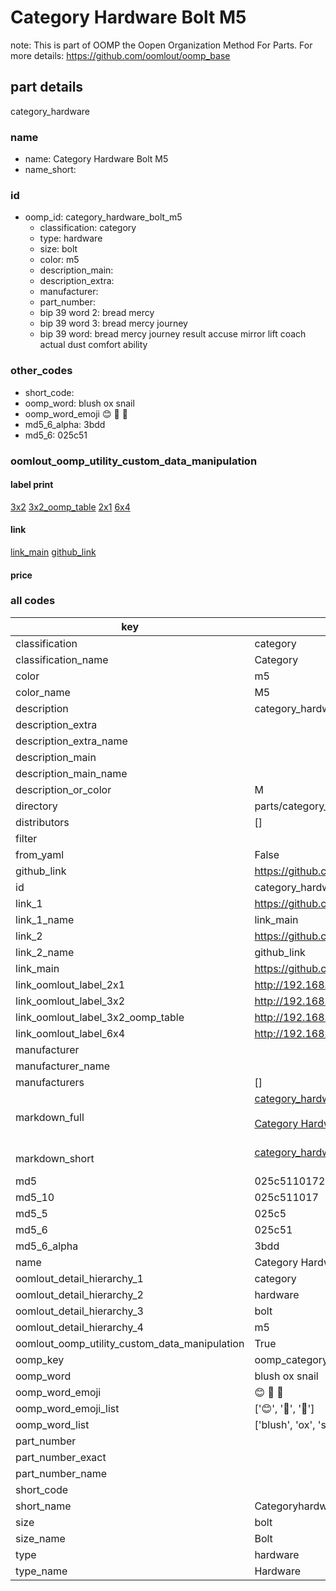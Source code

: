 # Category Hardware Bolt M5  

note: This is part of OOMP the Oopen Organization Method For Parts. For more details: https://github.com/oomlout/oomp_base

##  part details



category_hardware

### name
* name: Category Hardware Bolt M5
* name_short: 
### id
* oomp_id: category_hardware_bolt_m5
  * classification: category
  * type: hardware
  * size: bolt
  * color: m5
  * description_main: 
  * description_extra: 
  * manufacturer: 
  * part_number: 
  * bip 39 word 2: bread mercy
  * bip 39 word 3: bread mercy journey
  * bip 39 word: bread mercy journey result accuse mirror lift coach actual dust comfort ability

### other_codes
* short_code: 
* oomp_word: blush ox snail
* oomp_word_emoji :blush: :ox: :snail:
* md5_6_alpha: 3bdd
* md5_6: 025c51






### oomlout_oomp_utility_custom_data_manipulation
#### label print
[3x2](http://192.168.1.245:1112/?label=oomp%203bdd)
[3x2_oomp_table](http://192.168.1.107:1112/?label=oomp%203bdd)
[2x1](http://192.168.1.242:1112/?label=oomp%203bdd)
[6x4](http://192.168.1.55:1112/?label=oomp%203bdd)    

#### link

[link_main](https://github.com/oomlout/oomlout_oomp_current_version_messy/tree/main/parts/category_hardware_bolt_m5) [github_link](https://github.com/oomlout/oomlout_oomp_part_src/tree/main/parts/category_hardware_bolt_m5)                             

#### price







### all codes 
| key | value |  
| --- | --- |  
| classification | category |  
| classification_name | Category |  
| color | m5 |  
| color_name | M5 |  
| description | category_hardware |  
| description_extra |  |  
| description_extra_name |  |  
| description_main |  |  
| description_main_name |  |  
| description_or_color | M  |  
| directory | parts/category_hardware_bolt_m5 |  
| distributors | [] |  
| filter |  |  
| from_yaml | False |  
| github_link | https://github.com/oomlout/oomlout_oomp_part_src/tree/main/parts/category_hardware_bolt_m5 |  
| id | category_hardware_bolt_m5 |  
| link_1 | https://github.com/oomlout/oomlout_oomp_current_version_messy/tree/main/parts/category_hardware_bolt_m5 |  
| link_1_name | link_main |  
| link_2 | https://github.com/oomlout/oomlout_oomp_part_src/tree/main/parts/category_hardware_bolt_m5 |  
| link_2_name | github_link |  
| link_main | https://github.com/oomlout/oomlout_oomp_current_version_messy/tree/main/parts/category_hardware_bolt_m5 |  
| link_oomlout_label_2x1 | http://192.168.1.242:1112/?label=oomp%203bdd |  
| link_oomlout_label_3x2 | http://192.168.1.245:1112/?label=oomp%203bdd |  
| link_oomlout_label_3x2_oomp_table | http://192.168.1.107:1112/?label=oomp%203bdd |  
| link_oomlout_label_6x4 | http://192.168.1.55:1112/?label=oomp%203bdd |  
| manufacturer |  |  
| manufacturer_name |  |  
| manufacturers | [] |  
| markdown_full | [category_hardware_bolt_m5](https://github.com/oomlout/oomlout_oomp_current_version_messy/tree/main/parts/category_hardware_bolt_m5)<br>[](https://github.com/oomlout/oomlout_oomp_current_version_messy/tree/main/parts/category_hardware_bolt_m5)<br>[Category Hardware Bolt M5](https://github.com/oomlout/oomlout_oomp_current_version_messy/tree/main/parts/category_hardware_bolt_m5)<br><br> |  
| markdown_short | [category_hardware_bolt_m5](https://github.com/oomlout/oomlout_oomp_current_version_messy/tree/main/parts/category_hardware_bolt_m5)<br><br> |  
| md5 | 025c5110172cb02e3600db7cf0e2d0db |  
| md5_10 | 025c511017 |  
| md5_5 | 025c5 |  
| md5_6 | 025c51 |  
| md5_6_alpha | 3bdd |  
| name | Category Hardware Bolt M5 |  
| oomlout_detail_hierarchy_1 | category |  
| oomlout_detail_hierarchy_2 | hardware |  
| oomlout_detail_hierarchy_3 | bolt |  
| oomlout_detail_hierarchy_4 | m5 |  
| oomlout_oomp_utility_custom_data_manipulation | True |  
| oomp_key | oomp_category_hardware_bolt_m5 |  
| oomp_word | blush ox snail |  
| oomp_word_emoji | :blush: :ox: :snail: |  
| oomp_word_emoji_list | [':blush:', ':ox:', ':snail:'] |  
| oomp_word_list | ['blush', 'ox', 'snail'] |  
| part_number |  |  
| part_number_exact |  |  
| part_number_name |  |  
| short_code |  |  
| short_name | Categoryhardware |  
| size | bolt |  
| size_name | Bolt |  
| type | hardware |  
| type_name | Hardware |  
